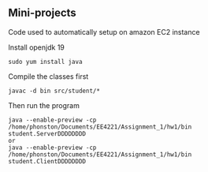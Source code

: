 ## Mini-projects

Code used to automatically setup on amazon EC2 instance

Install openjdk 19
```
sudo yum install java
```

Compile the classes first
```
javac -d bin src/student/*
```

Then run the program
```
java --enable-preview -cp /home/phonston/Documents/EE4221/Assignment_1/hw1/bin student.ServerDDDDDDDD
or
java --enable-preview -cp /home/phonston/Documents/EE4221/Assignment_1/hw1/bin student.ClientDDDDDDDD
```
